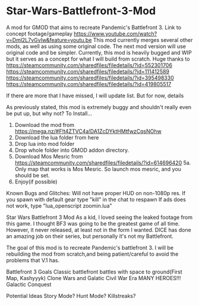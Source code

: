 # Star-Wars-Battlefront-3-Mod
A mod for GMOD that aims to recreate Pandemic's Battlefront 3. Link to concept footage/gameplay https://www.youtube.com/watch?v=Dml2L7vGvIw&feature=youtu.be
This mod currently merges several other mods, as well as using some original code. The next mod version will use original code and be simpler.
Currently, this mod is heavily bugged and WIP but it serves as a concept for what I will build from scratch. Huge thanks to
  https://steamcommunity.com/sharedfiles/filedetails/?id=552301706
  https://steamcommunity.com/sharedfiles/filedetails/?id=111412589
  https://steamcommunity.com/sharedfiles/filedetails/?id=395498330
  https://steamcommunity.com/sharedfiles/filedetails/?id=419805517
  
  If there are more that I have missed, I will update list. But for now, details
  
As previously stated, this mod is extremely buggy and shouldn't really even be put up, but why not?
To Install...
1. Download the mod from https://mega.nz/#F!t4ZTVC4a!DA1ZcDYktHMtfwzCqsNOhw
2. Download the lua folder from here
3. Drop lua into mod folder
4. Drop whole folder into GMOD addon directory.
5. Download Mos Mesric from https://steamcommunity.com/sharedfiles/filedetails/?id=614696420
5a. Only map that works is Mos Mesric. So launch mos mesric, and you should be set. 
6. Enjoy(if possible)

Known Bugs and Glitches:
  Will not have proper HUD on non-1080p res.
  If you spawn with default gear type "kill" in the chat to respawn
  If ads does not work, type "lua_openscript zoomin.lua"
 
Star Wars Battlefront 3 Mod
As a kid, I loved seeing the leaked footage from this game. I thought BF3 was going to be the greatest game of all time.
However, it never released, at least not in the form I wanted. DICE has done an amazing job on their series, but personally
it's not my Battlefront. 

The goal of this mod is to recreate Pandemic's battlefront 3. I will be rebuilding the mod from scratch,and being patient/careful to avoid the problems that V.1
has. 

Battlefront 3 Goals
  Classic battlefront battles with space to ground(First Map, Kashyyyk)
  Clone Wars and Galatic Civil War Era
  MANY HEROES!!!
  Galactic Conquest
  
Potential Ideas
  Story Mode?
  Hunt Mode?
  Killstreaks?
  


  
  

